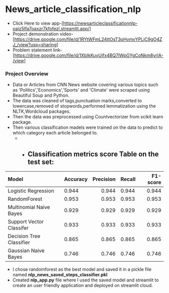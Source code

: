 # News_article_classification_nlp
- Click Here to view app-[https://newsarticleclassificationnlp-oajz5lfa7oaxzr7kfofezl.streamlit.app/]
- Project demonstration video-[https://drive.google.com/file/d/1RYtWFmL24ttOsT3oHvmvYPLjC9gO4ZJ_/view?usp=sharing]
- Problem statement link-[https://drive.google.com/file/d/1XbIkKuyUifx4BQ7IWpGYgCoNkm8yrIA-/view]

### Project Overview
- Data or Articles from CNN News website covering various topics such as 'Politics','Economics','Sports' and 'Climate' were scraped using Beautiful Soup and Python.
- The data was cleaned of tags,punctuation marks,converted to lowercase,removed of stopwords,performed lemmatization using the NLTK,Wordcloud packages.
- Then the data was preprocessed using Countvectorizer from scikit learn package.
- Then various classification madels were trained on the data to predict to which category each article belonged to.
  - - ## Classification metrics score Table on the test set:
|    Model             |  Accuracy          |  Precision        | Recall             |  F1-score        |
| :------------------- | -----------------  |-----------------: | -----------------  |-----------------: |
| Logistic Regression  |      0.944         |0.944              | 0.944              |0.944              |
| RandomForest         |      0.953         |0.953              | 0.953              |0.953              |
|Multinomial Naive Bayes|0.929              |0.929              | 0.929              |0.929             |
|Support Vector Classifer|0.933             |0.933              | 0.933              |0.933              |
|Decision Tree Classifier|0.865             |0.865              | 0.865              |0.865              |
|Gaussian Naive Bayes  |0.746               |0.746              | 0.746              |0.746              |
- I chose randomforest as the best model and saved it in a pickle file named **nlp_news_saved_steps_classifier.pkl**
- Created **nlp_app.py** file where I used the saved model and streamlit to create an user friendly application and deployed on streamlit cloud.
